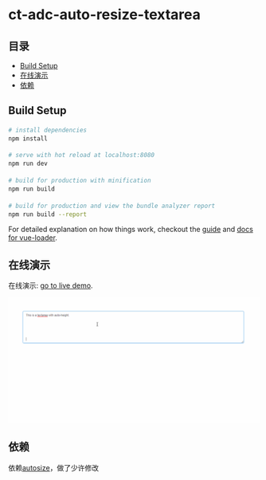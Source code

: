 # ct-adc-auto-resize-textarea

## 目录

- [Build Setup](#build-setup)
- [在线演示](#在线演示)
- [依赖](#依赖)


## Build Setup

``` bash
# install dependencies
npm install

# serve with hot reload at localhost:8080
npm run dev

# build for production with minification
npm run build

# build for production and view the bundle analyzer report
npm run build --report
```

For detailed explanation on how things work, checkout the [guide](http://vuejs-templates.github.io/webpack/) and [docs for vue-loader](http://vuejs.github.io/vue-loader).

## 在线演示

在线演示: [go to live demo](http://htmlpreview.github.io/?https://github.com/ct-adc/ct-adc-auto-resize-textarea/blob/master/view/demo.html).

![demo.gif](./src/img/demo.gif)

## 依赖

依赖[autosize](https://github.com/jackmoore/autosize)，做了少许修改
